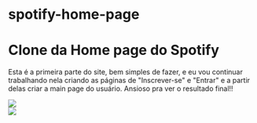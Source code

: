# spotify-home-page

<h1>Clone da Home page do Spotify</h1>
<p> Esta é a primeira parte do site, bem simples de fazer,  e eu vou continuar trabalhando nela criando as páginas de "Inscrever-se" e "Entrar" e a partir delas criar a main page do usuário. Ansioso pra ver o resultado final!!</p>
<img src="https://user-images.githubusercontent.com/100368699/157534126-5daba9c6-620b-49a5-af64-8f8fc263eaba.png"><br>
<img src="https://user-images.githubusercontent.com/100368699/157534143-52f17f1c-0c28-4eec-99c3-d7ce098d9a0d.png">
